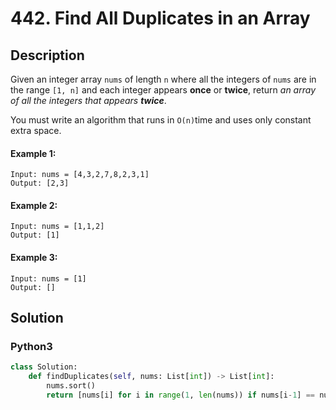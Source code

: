 # 442. Find All Duplicates in an Array

## Description
Given an integer array `nums` of length `n` where all the integers of `nums` are in the range `[1, n]` and each integer appears **once** or **twice**, return *an array of all the integers that appears **twice***.

You must write an algorithm that runs in `O(n)`time and uses only constant extra space.

#### Example 1:
```
Input: nums = [4,3,2,7,8,2,3,1]
Output: [2,3]
```
#### Example 2:
```
Input: nums = [1,1,2]
Output: [1]
```
#### Example 3:
```
Input: nums = [1]
Output: []
```


## Solution

### Python3
```python
class Solution:
    def findDuplicates(self, nums: List[int]) -> List[int]:
        nums.sort()
        return [nums[i] for i in range(1, len(nums)) if nums[i-1] == nums[i]]
```